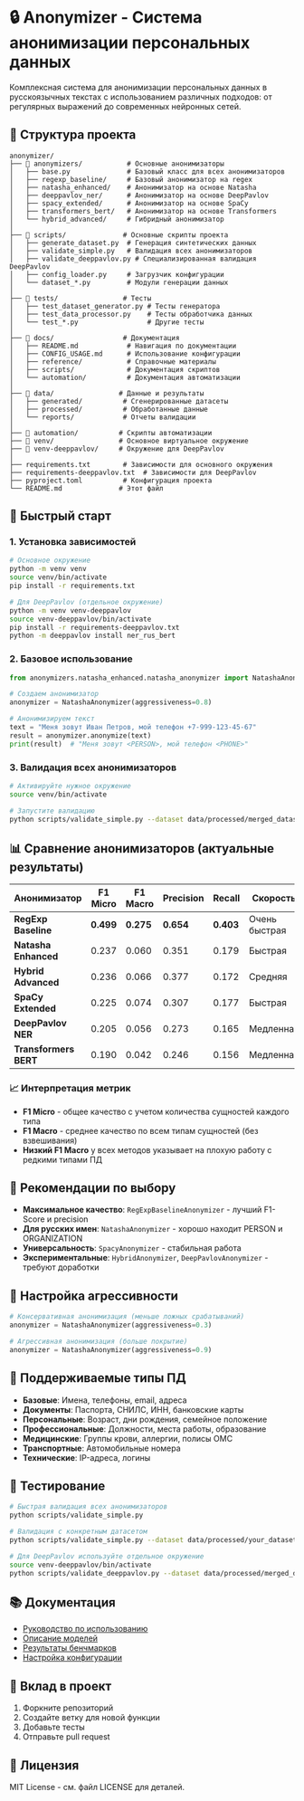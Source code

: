 # 🔒 Anonymizer - Система анонимизации персональных данных

Комплексная система для анонимизации персональных данных в русскоязычных текстах с использованием различных подходов: от регулярных выражений до современных нейронных сетей.

## 📁 Структура проекта

```
anonymizer/
├── 📂 anonymizers/           # Основные анонимизаторы
│   ├── base.py              # Базовый класс для всех анонимизаторов
│   ├── regexp_baseline/     # Базовый анонимизатор на regex
│   ├── natasha_enhanced/    # Анонимизатор на основе Natasha
│   ├── deeppavlov_ner/      # Анонимизатор на основе DeepPavlov
│   ├── spacy_extended/      # Анонимизатор на основе SpaCy
│   ├── transformers_bert/   # Анонимизатор на основе Transformers
│   └── hybrid_advanced/     # Гибридный анонимизатор
│
├── 📂 scripts/              # Основные скрипты проекта
│   ├── generate_dataset.py  # Генерация синтетических данных
│   ├── validate_simple.py   # Валидация всех анонимизаторов
│   ├── validate_deeppavlov.py # Специализированная валидация DeepPavlov
│   ├── config_loader.py     # Загрузчик конфигурации
│   └── dataset_*.py         # Модули генерации данных
│
├── 📂 tests/                # Тесты
│   ├── test_dataset_generator.py # Тесты генератора
│   ├── test_data_processor.py    # Тесты обработчика данных
│   └── test_*.py                 # Другие тесты
│
├── 📂 docs/                 # Документация
│   ├── README.md            # Навигация по документации
│   ├── CONFIG_USAGE.md      # Использование конфигурации
│   ├── reference/           # Справочные материалы
│   ├── scripts/             # Документация скриптов
│   └── automation/          # Документация автоматизации
│
├── 📂 data/                # Данные и результаты
│   ├── generated/          # Сгенерированные датасеты
│   ├── processed/          # Обработанные данные
│   └── reports/            # Отчеты валидации
│
├── 📂 automation/          # Скрипты автоматизации
├── 📂 venv/                # Основное виртуальное окружение
├── 📂 venv-deeppavlov/     # Окружение для DeepPavlov
│
├── requirements.txt        # Зависимости для основного окружения
├── requirements-deeppavlov.txt  # Зависимости для DeepPavlov
├── pyproject.toml          # Конфигурация проекта
└── README.md              # Этот файл
```

## 🚀 Быстрый старт

### 1. Установка зависимостей

```bash
# Основное окружение
python -m venv venv
source venv/bin/activate
pip install -r requirements.txt

# Для DeepPavlov (отдельное окружение)
python -m venv venv-deeppavlov
source venv-deeppavlov/bin/activate
pip install -r requirements-deeppavlov.txt
python -m deeppavlov install ner_rus_bert
```

### 2. Базовое использование

```python
from anonymizers.natasha_enhanced.natasha_anonymizer import NatashaAnonymizer

# Создаем анонимизатор
anonymizer = NatashaAnonymizer(aggressiveness=0.8)

# Анонимизируем текст
text = "Меня зовут Иван Петров, мой телефон +7-999-123-45-67"
result = anonymizer.anonymize(text)
print(result)  # "Меня зовут <PERSON>, мой телефон <PHONE>"
```

### 3. Валидация всех анонимизаторов

```bash
# Активируйте нужное окружение
source venv/bin/activate

# Запустите валидацию
python scripts/validate_simple.py --dataset data/processed/merged_dataset.json
```

## 📊 Сравнение анонимизаторов (актуальные результаты)

| Анонимизатор | F1 Micro | F1 Macro | Precision | Recall | Скорость | Рекомендация |
|-------------|----------|-----------|-----------|--------|----------|--------------|
| **RegExp Baseline** | **0.499** | **0.275** | **0.654** | **0.403** | Очень быстрая | 🏆 **Лучший общий** |
| **Natasha Enhanced** | 0.237 | 0.060 | 0.351 | 0.179 | Быстрая | Для русских имен |
| **Hybrid Advanced** | 0.236 | 0.066 | 0.377 | 0.172 | Средняя | Для сложных случаев |
| **SpaCy Extended** | 0.225 | 0.074 | 0.307 | 0.177 | Быстрая | Универсальный |
| **DeepPavlov NER** | 0.205 | 0.056 | 0.273 | 0.165 | Медленная | Экспериментальный |
| **Transformers BERT** | 0.190 | 0.042 | 0.246 | 0.156 | Медленная | В разработке |

### 📈 Интерпретация метрик
- **F1 Micro** - общее качество с учетом количества сущностей каждого типа
- **F1 Macro** - среднее качество по всем типам сущностей (без взвешивания)
- **Низкий F1 Macro** у всех методов указывает на плохую работу с редкими типами ПД

## 🎯 Рекомендации по выбору

- **Максимальное качество**: `RegExpBaselineAnonymizer` - лучший F1-Score и precision
- **Для русских имен**: `NatashaAnonymizer` - хорошо находит PERSON и ORGANIZATION  
- **Универсальность**: `SpacyAnonymizer` - стабильная работа
- **Экспериментальные**: `HybridAnonymizer`, `DeepPavlovAnonymizer` - требуют доработки

## 🔧 Настройка агрессивности

```python
# Консервативная анонимизация (меньше ложных срабатываний)
anonymizer = NatashaAnonymizer(aggressiveness=0.3)

# Агрессивная анонимизация (больше покрытие)
anonymizer = NatashaAnonymizer(aggressiveness=0.9)
```

## 📝 Поддерживаемые типы ПД

- **Базовые**: Имена, телефоны, email, адреса
- **Документы**: Паспорта, СНИЛС, ИНН, банковские карты
- **Персональные**: Возраст, дни рождения, семейное положение
- **Профессиональные**: Должности, места работы, образование
- **Медицинские**: Группы крови, аллергии, полисы ОМС
- **Транспортные**: Автомобильные номера
- **Технические**: IP-адреса, логины

## 🧪 Тестирование

```bash
# Быстрая валидация всех анонимизаторов
python scripts/validate_simple.py

# Валидация с конкретным датасетом
python scripts/validate_simple.py --dataset data/processed/your_dataset.json

# Для DeepPavlov используйте отдельное окружение
source venv-deeppavlov/bin/activate
python scripts/validate_deeppavlov.py --dataset data/processed/merged_dataset.json
```

## 📚 Документация

- [Руководство по использованию](docs/reference/USAGE.md)
- [Описание моделей](docs/reference/MODELS.md)
- [Результаты бенчмарков](docs/reference/BENCHMARKS.md)
- [Настройка конфигурации](docs/CONFIG_USAGE.md)

## 🤝 Вклад в проект

1. Форкните репозиторий
2. Создайте ветку для новой функции
3. Добавьте тесты
4. Отправьте pull request

## 📄 Лицензия

MIT License - см. файл LICENSE для деталей. 